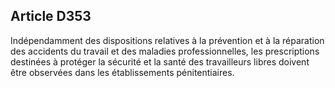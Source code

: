 Article D353
----
Indépendamment des dispositions relatives à la prévention et à la réparation des
accidents du travail et des maladies professionnelles, les prescriptions
destinées à protéger la sécurité et la santé des travailleurs libres doivent
être observées dans les établissements pénitentiaires.

